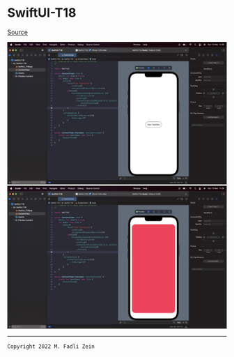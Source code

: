 # SwiftUI-T18

[Source](https://designcode.io/swiftui-handbook-view-transition)

<pre>
<img src="preview/example1.png">
<img src="preview/example2.png">
</pre>

---

```
Copyright 2022 M. Fadli Zein
```

